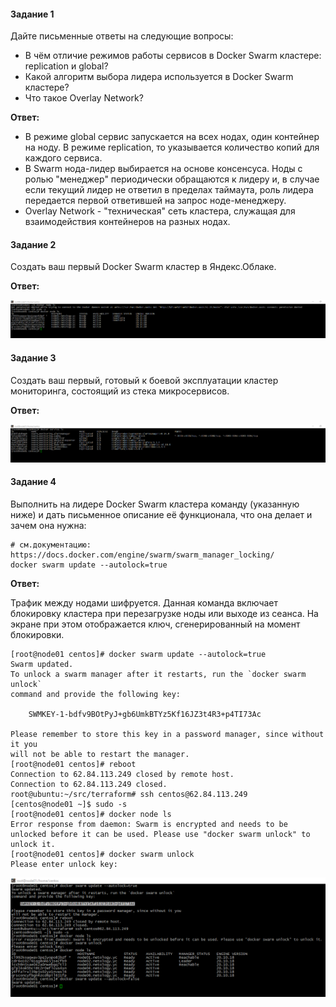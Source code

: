 #### Задание 1

Дайте письменные ответы на следующие вопросы:

* В чём отличие режимов работы сервисов в Docker Swarm кластере: replication и global?
* Какой алгоритм выбора лидера используется в Docker Swarm кластере?
* Что такое Overlay Network?

**Ответ:**

* В режиме global сервис запускается на всех нодах, один контейнер на ноду. В режиме replication, то указывается количество копий для каждого сервиса.
* В Swarm нода-лидер выбирается на основе консенсуса. Ноды с ролью "менеджер" периодически обращаются к лидеру и, в случае если текущий лидер не ответил в пределах таймаута, роль лидера передается первой ответившей на запрос ноде-менеджеру.
* Overlay Network - "техническая" сеть кластера, служащая для взаимодействия контейнеров на разных нодах.

#### Задание 2

Создать ваш первый Docker Swarm кластер в Яндекс.Облаке. 

**Ответ:**

<img src="img\pic1.png">

#### Задание 3

Создать ваш первый, готовый к боевой эксплуатации кластер мониторинга, состоящий из стека микросервисов.

**Ответ:**

<img src="img\pic2.png">

#### Задание 4

Выполнить на лидере Docker Swarm кластера команду (указанную ниже) и дать письменное описание её функционала, что она делает и зачем она нужна:

```
# см.документацию: https://docs.docker.com/engine/swarm/swarm_manager_locking/
docker swarm update --autolock=true
```

**Ответ:**

Трафик между нодами шифруется. Данная команда включает блокировку кластера при перезагрузке ноды или выходе из сеанса. На экране при этом отображается ключ, сгенерированный на момент блокировки.

```
[root@node01 centos]# docker swarm update --autolock=true
Swarm updated.
To unlock a swarm manager after it restarts, run the `docker swarm unlock`
command and provide the following key:

    SWMKEY-1-bdfv9BOtPyJ+gb6UmkBTYz5Kf16JZ3t4R3+p4TI73Ac

Please remember to store this key in a password manager, since without it you
will not be able to restart the manager.
[root@node01 centos]# reboot
Connection to 62.84.113.249 closed by remote host.
Connection to 62.84.113.249 closed.
root@ubuntu:~/src/terraform# ssh centos@62.84.113.249
[centos@node01 ~]$ sudo -s
[root@node01 centos]# docker node ls
Error response from daemon: Swarm is encrypted and needs to be unlocked before it can be used. Please use "docker swarm unlock" to unlock it.
[root@node01 centos]# docker swarm unlock
Please enter unlock key:
```

<img src="img\pic3.png">

